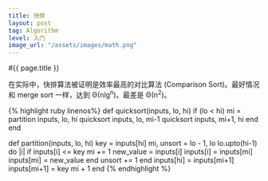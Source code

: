 ```yaml
---
title: 快排
layout: post
tag: Algorithm
level: 入门
image_url: "/assets/images/math.png"
---
```

#{{ page.title }}

在实际中，快排算法被证明是效率最高的对比算法 (Comparison Sort)。最好情况和 merge sort 一样，达到 Θ(nlg<sup>n</sup>)。最差是 Θ(n<sup>2</sup>)。

{% highlight ruby linenos%}
def quicksort(inputs, lo, hi)
  if (lo < hi)
    mi = partition inputs, lo, hi
    quicksort inputs, lo, mi-1
    quicksort inputs, mi+1, hi
  end
end

def partition(inputs, lo, hi)
  key = inputs[hi]
  mi, unsort = lo - 1, lo
  lo.upto(hi-1) do |i|
    if inputs[i] <= key
      mi += 1
      new_value = inputs[i]
      inputs[i] = inputs[mi]
      inputs[mi] = new_value
    end
    unsort += 1
  end
  inputs[hi] = inputs[mi+1]
  inputs[mi+1] = key
  mi + 1
end
{% endhighlight %}

<!-- quicksort [1, 10, 27, 7, 8, 10, 34, 100, 3, 4, 88, 10, 22, 64, 15], 0, 14 -->

